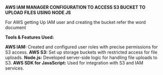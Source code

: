 **AWS IAM MANAGER CONFIGURATION TO ACCESS S3 BUCKET TO UPLOAD FILES USING NODE JS**

For AWS getting Up IAM user and creating the bucket refer the word document 


**Tools & Features Used:**

**AWS IAM:** Created and configured user roles with precise permissions for S3 access.
**AWS S3:** Set up storage buckets with restricted access for file uploads.
**Node.js:** Developed server-side logic for handling file uploads to S3.
**AWS SDK for JavaScript:** Used for integration with S3 and IAM services.
